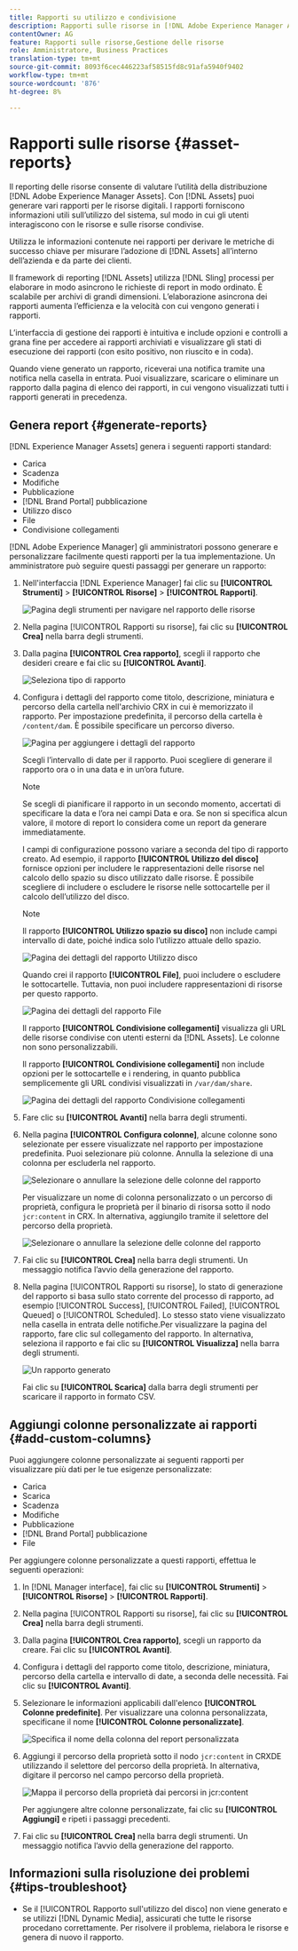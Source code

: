 ```yaml
---
title: Rapporti su utilizzo e condivisione
description: Rapporti sulle risorse in [!DNL Adobe Experience Manager Assets] per comprendere l’utilizzo, l’attività e la condivisione delle risorse digitali.
contentOwner: AG
feature: Rapporti sulle risorse,Gestione delle risorse
role: Amministratore, Business Practices
translation-type: tm+mt
source-git-commit: 8093f6cec446223af58515fd8c91afa5940f9402
workflow-type: tm+mt
source-wordcount: '876'
ht-degree: 8%

---
```



# Rapporti sulle risorse {#asset-reports}

Il reporting delle risorse consente di valutare l’utilità della distribuzione [!DNL Adobe Experience Manager Assets]. Con [!DNL Assets] puoi generare vari rapporti per le risorse digitali. I rapporti forniscono informazioni utili sull’utilizzo del sistema, sul modo in cui gli utenti interagiscono con le risorse e sulle risorse <!-- downloaded and --> condivise.

Utilizza le informazioni contenute nei rapporti per derivare le metriche di successo chiave per misurare l’adozione di [!DNL Assets] all’interno dell’azienda e da parte dei clienti.

Il framework di reporting [!DNL Assets] utilizza [!DNL Sling] processi per elaborare in modo asincrono le richieste di report in modo ordinato. È scalabile per archivi di grandi dimensioni. L’elaborazione asincrona dei rapporti aumenta l’efficienza e la velocità con cui vengono generati i rapporti.

L’interfaccia di gestione dei rapporti è intuitiva e include opzioni e controlli a grana fine per accedere ai rapporti archiviati e visualizzare gli stati di esecuzione dei rapporti (con esito positivo, non riuscito e in coda).

Quando viene generato un rapporto, riceverai una notifica tramite <!-- through an email (optional) and --> una notifica nella casella in entrata. Puoi visualizzare, scaricare o eliminare un rapporto dalla pagina di elenco dei rapporti, in cui vengono visualizzati tutti i rapporti generati in precedenza.

## Genera report {#generate-reports}

[!DNL Experience Manager Assets] genera i seguenti rapporti standard:

* Carica
* Scadenza
* Modifiche
* Pubblicazione
* [!DNL Brand Portal] pubblicazione
* Utilizzo disco
* File
* Condivisione collegamenti

<!-- Removed download report.
* Upload
* Download
* Expiration
* Modification
* Publish
* [!DNL Brand Portal] publish
* Disk Usage
* Files
* Link Share
-->

[!DNL Adobe Experience Manager] gli amministratori possono generare e personalizzare facilmente questi rapporti per la tua implementazione. Un amministratore può seguire questi passaggi per generare un rapporto:

1. Nell&#39;interfaccia [!DNL Experience Manager] fai clic su **[!UICONTROL Strumenti]** > **[!UICONTROL Risorse]** > **[!UICONTROL Rapporti]**.

   ![Pagina degli strumenti per navigare nel rapporto delle risorse](assets/navigation.png)

1. Nella pagina [!UICONTROL Rapporti su risorse], fai clic su **[!UICONTROL Crea]** nella barra degli strumenti.
1. Dalla pagina **[!UICONTROL Crea rapporto]**, scegli il rapporto che desideri creare e fai clic su **[!UICONTROL Avanti]**.

   ![Seleziona tipo di rapporto](assets/choose_report.png)

1. Configura i dettagli del rapporto come titolo, descrizione, miniatura e percorso della cartella nell&#39;archivio CRX in cui è memorizzato il rapporto. Per impostazione predefinita, il percorso della cartella è `/content/dam`. È possibile specificare un percorso diverso.

   ![Pagina per aggiungere i dettagli del rapporto](assets/report_configuration.png)

   Scegli l’intervallo di date per il rapporto. Puoi scegliere di generare il rapporto ora o in una data e in un’ora future.

   >[!NOTE]
   >
   >Se scegli di pianificare il rapporto in un secondo momento, accertati di specificare la data e l’ora nei campi Data e ora. Se non si specifica alcun valore, il motore di report lo considera come un report da generare immediatamente.

   I campi di configurazione possono variare a seconda del tipo di rapporto creato. Ad esempio, il rapporto **[!UICONTROL Utilizzo del disco]** fornisce opzioni per includere le rappresentazioni delle risorse nel calcolo dello spazio su disco utilizzato dalle risorse. È possibile scegliere di includere o escludere le risorse nelle sottocartelle per il calcolo dell’utilizzo del disco.

   >[!NOTE]
   >
   >Il rapporto **[!UICONTROL Utilizzo spazio su disco]** non include campi intervallo di date, poiché indica solo l’utilizzo attuale dello spazio.

   ![Pagina dei dettagli del rapporto Utilizzo disco](assets/disk_usage_configuration.png)

   Quando crei il rapporto **[!UICONTROL File]**, puoi includere o escludere le sottocartelle. Tuttavia, non puoi includere rappresentazioni di risorse per questo rapporto.

   ![Pagina dei dettagli del rapporto File](assets/files_report.png)

   Il rapporto **[!UICONTROL Condivisione collegamenti]** visualizza gli URL delle risorse condivise con utenti esterni da [!DNL Assets]. <!-- It includes email ids of the user who shared the assets, emails ids of users with which the assets are shared, share date, and expiration date for the link. --> Le colonne non sono personalizzabili.

   Il rapporto **[!UICONTROL Condivisione collegamenti]** non include opzioni per le sottocartelle e i rendering, in quanto pubblica semplicemente gli URL condivisi visualizzati in `/var/dam/share`.

   ![Pagina dei dettagli del rapporto Condivisione collegamenti](assets/link_share.png)

1. Fare clic su **[!UICONTROL Avanti]** nella barra degli strumenti.

1. Nella pagina **[!UICONTROL Configura colonne]**, alcune colonne sono selezionate per essere visualizzate nel rapporto per impostazione predefinita. Puoi selezionare più colonne. Annulla la selezione di una colonna per escluderla nel rapporto.

   ![Selezionare o annullare la selezione delle colonne del rapporto](assets/configure_columns.png)

   Per visualizzare un nome di colonna personalizzato o un percorso di proprietà, configura le proprietà per il binario di risorsa sotto il nodo `jcr:content` in CRX. In alternativa, aggiungilo tramite il selettore del percorso della proprietà.

   ![Selezionare o annullare la selezione delle colonne del rapporto](assets/custom_columns.png)

1. Fai clic su **[!UICONTROL Crea]** nella barra degli strumenti. Un messaggio notifica l’avvio della generazione del rapporto.
1. Nella pagina [!UICONTROL Rapporti su risorse], lo stato di generazione del rapporto si basa sullo stato corrente del processo di rapporto, ad esempio [!UICONTROL Success], [!UICONTROL Failed], [!UICONTROL Queued] o [!UICONTROL Scheduled]. Lo stesso stato viene visualizzato nella casella in entrata delle notifiche.Per visualizzare la pagina del rapporto, fare clic sul collegamento del rapporto. In alternativa, seleziona il rapporto e fai clic su **[!UICONTROL Visualizza]** nella barra degli strumenti.

   ![Un rapporto generato](assets/report_page.png)

   Fai clic su **[!UICONTROL Scarica]** dalla barra degli strumenti per scaricare il rapporto in formato CSV.

## Aggiungi colonne personalizzate ai rapporti {#add-custom-columns}

Puoi aggiungere colonne personalizzate ai seguenti rapporti per visualizzare più dati per le tue esigenze personalizzate:

<!-- Remove download report.
* Upload
* Download
* Expiration
* Modification
* Publish
* [!DNL Brand Portal] publish
* Files
-->

* Carica
* Scarica
* Scadenza
* Modifiche
* Pubblicazione
* [!DNL Brand Portal] pubblicazione
* File

Per aggiungere colonne personalizzate a questi rapporti, effettua le seguenti operazioni:

1. In [!DNL Manager interface], fai clic su **[!UICONTROL Strumenti]** > **[!UICONTROL Risorse]** > **[!UICONTROL Rapporti]**.
1. Nella pagina [!UICONTROL Rapporti su risorse], fai clic su **[!UICONTROL Crea]** nella barra degli strumenti.

1. Dalla pagina **[!UICONTROL Crea rapporto]**, scegli un rapporto da creare. Fai clic su **[!UICONTROL Avanti]**.

1. Configura i dettagli del rapporto come titolo, descrizione, miniatura, percorso della cartella e intervallo di date, a seconda delle necessità. Fai clic su **[!UICONTROL Avanti]**.

1. Selezionare le informazioni applicabili dall&#39;elenco **[!UICONTROL Colonne predefinite]**. Per visualizzare una colonna personalizzata, specificane il nome **[!UICONTROL Colonne personalizzate]**.

   ![Specifica il nome della colonna del report personalizzata](assets/custom_columns-1.png)

1. Aggiungi il percorso della proprietà sotto il nodo `jcr:content` in CRXDE utilizzando il selettore del percorso della proprietà. In alternativa, digitare il percorso nel campo percorso della proprietà.

   ![Mappa il percorso della proprietà dai percorsi in jcr:content](assets/property_picker.png)

   Per aggiungere altre colonne personalizzate, fai clic su **[!UICONTROL Aggiungi]** e ripeti i passaggi precedenti.

1. Fai clic su **[!UICONTROL Crea]** nella barra degli strumenti. Un messaggio notifica l’avvio della generazione del rapporto.

<!-- TBD: How to configure purge now? Is it using OSGi configurations?

## Configure purging service {#configure-purging-service}

To remove reports that you no longer require, configure the DAM Report Purge service from the web console to purge existing reports based on their quantity and age.

1. Access the web console (configuration manager) from `https://[aem_server]:[port]/system/console/configMgr`.
1. Open the **[!UICONTROL DAM Report Purge Service]** configuration.
1. Specify the frequency (time interval) for the purging service in the `scheduler.expression.name` field. You can also configure the age and the quantity threshold for reports.
1. Save the changes.
-->

## Informazioni sulla risoluzione dei problemi {#tips-troubleshoot}

* Se il [!UICONTROL Rapporto sull&#39;utilizzo del disco] non viene generato e se utilizzi [!DNL Dynamic Media], assicurati che tutte le risorse procedano correttamente. Per risolvere il problema, rielabora le risorse e genera di nuovo il rapporto.

<!-- These notes were present in generate report section above. Removing commented text from in between the instructions to preserve the numbering of the ordered list.

TBD: How do enable this in CS now? Is it done using some OSGi config now?
   >[!NOTE]
   >
   >Before you can generate an **[!UICONTROL Asset Downloaded]** report, ensure that the Asset Download service is enabled. From the web console (`https://[aem_server]:[port]/system/console/configMgr`), open the **[!UICONTROL Day CQ DAM Event Recorder]** configuration, and select the **[!UICONTROL Asset Downloaded (DOWNLOADED)]** option in Event Types if not already selected.
-->

<!-- Removed download report.
   >[!NOTE]
   >
   >By default, the Content Fragments and link shares are included in the asset [!UICONTROL Download] report. Select the appropriate option to create a report of link shares or to exclude Content Fragments from the download report.

   >[!NOTE]
   >
   >The [!UICONTROL Download] report displays details of only those assets which are downloaded after selecting individually or are downloaded using Quick Action. However, it does not include the details of the assets that are inside a downloaded folder.
-->
